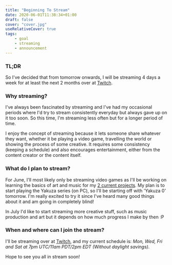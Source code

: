 ```yaml
---
title: "Beginning To Stream"
date: 2020-06-01T11:38:34+01:00
draft: false
cover: "cover.jpg"
useRelativeCover: true
tags: 
    - goal
    - streaming
    - announcement
---
```


### TL;DR

So I've decided that from tomorrow onwards, I will be streaming 4 days a week for at least the next 2 months over at [Twitch](https://twitch.tv/arcticnoah).

### Why streaming?

I've always been fascinated by streaming and I've had my occasional periods where I'd try to stream consistently everyday but always gave up on it too soon. So this time, I'm streaming less often but for a longer period of time.

I enjoy the concept of streaming because it lets someone share whatever they want, whether it be playing a video game, travelling the world or showing the process of some creative. It requires some consistency (keeping a schedule) and also encourages entertainment, either from the content creator or the content itself.

### What do I plan to stream?

For June, I'll most likely only be streaming video games as I'll be working on learning the basics of art and music for my [2 current projects](/posts/2020-05-21-first-project-announcements/). My plan is to start playing the Yakuza series (on PC), so I'll be starting off with 'Yakuza 0' tomorrow. I'm really excited to try it since I've heard many good things about it and am going in completely blind!

In July I'd like to start streaming more creative stuff, such as music production and art but it depends on how much progress I make by then :P

### When and where can I join the stream?

I'll be streaming over at [Twitch](https://twitch.tv/arcticnoah), and my current schedule is: *Mon, Wed, Fri and Sat at 7pm UTC/11am PDT/2pm EDT (Without daylight savings).*

Hope to see you all in stream soon!
